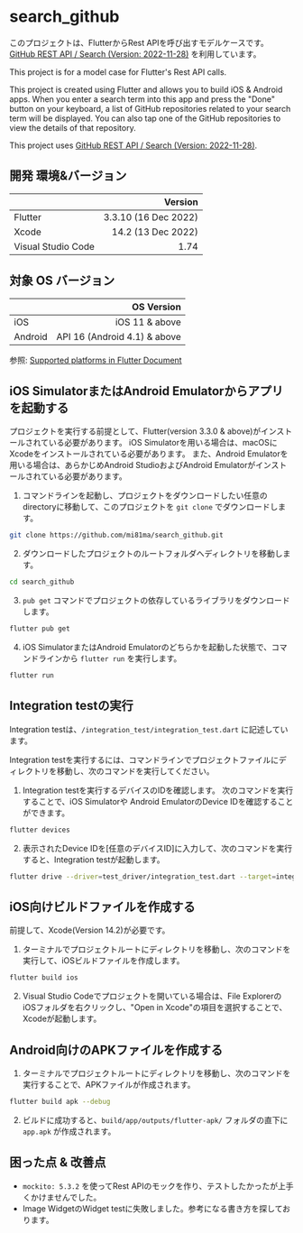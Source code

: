 # search_github
このプロジェクトは、FlutterからRest APIを呼び出すモデルケースです。
[GitHub REST API / Search (Version: 2022-11-28)](https://docs.github.com/en/rest/search?apiVersion=2022-11-28) を利用しています。

This project is for a model case for Flutter's Rest API calls.

This project is created using Flutter and allows you to build iOS & Android apps. When you enter a search term into this app and press the "Done" button on your keyboard, a list of GitHub repositories related to your search term will be displayed. You can also tap one of the GitHub repositories to view the details of that repository.

This project uses [GitHub REST API / Search (Version: 2022-11-28)](https://docs.github.com/en/rest/search?apiVersion=2022-11-28).


## 開発 環境&バージョン
|                    |  Version              |
| :---               |                  ---: |
| Flutter            |  3.3.10 (16 Dec 2022) |
| Xcode              |  14.2 (13 Dec 2022) |
| Visual Studio Code |  1.74                 |


## 対象 OS バージョン
|             |  OS Version                      |
| :---        |                             ---: |
| iOS         | iOS 11 & above                   |
| Android     | API 16 (Android 4.1) & above     |

参照: [Supported platforms in Flutter Document](https://docs.flutter.dev/development/tools/sdk/release-notes/supported-platforms)

## iOS SimulatorまたはAndroid Emulatorからアプリを起動する
プロジェクトを実行する前提として、Flutter(version 3.3.0 & above)がインストールされている必要があります。
iOS Simulatorを用いる場合は、macOSにXcodeをインストールされている必要があります。
また、Android Emulatorを用いる場合は、あらかじめAndroid StudioおよびAndroid Emulatorがインストールされている必要があります。

1. コマンドラインを起動し、プロジェクトをダウンロードしたい任意のdirectoryに移動して、このプロジェクトを `git clone` でダウンロードします。
```bash
git clone https://github.com/mi81ma/search_github.git
```

2. ダウンロードしたプロジェクトのルートフォルダへディレクトリを移動します。
```bash
cd search_github
```

3. `pub get` コマンドでプロジェクトの依存しているライブラリをダウンロードします。
```bash
flutter pub get
```

4. iOS SimulatorまたはAndroid Emulatorのどちらかを起動した状態で、コマンドラインから `flutter run` を実行します。
```bash
flutter run
```


## Integration testの実行
Integration testは、`/integration_test/integration_test.dart` に記述しています。

Integration testを実行するには、コマンドラインでプロジェクトファイルにディレクトリを移動し、次のコマンドを実行してください。

1. Integration testを実行するデバイスのIDを確認します。
次のコマンドを実行することで、iOS Simulatorや Android EmulatorのDevice IDを確認することができます。
```bash
flutter devices
```

2. 表示されたDevice IDを[任意のデバイスID]に入力して、次のコマンドを実行すると、Integration testが起動します。
```bash
flutter drive --driver=test_driver/integration_test.dart --target=integration_test/integration_test.dart -d [任意のデバイスID]
```


## iOS向けビルドファイルを作成する
前提して、Xcode(Version 14.2)が必要です。
1. ターミナルでプロジェクトルートにディレクトリを移動し、次のコマンドを実行して、iOSビルドファイルを作成します。
```bash
flutter build ios
```
2. Visual Studio Codeでプロジェクトを開いている場合は、File ExplorerのiOSフォルダを右クリックし、"Open in Xcode"の項目を選択することで、Xcodeが起動します。


## Android向けのAPKファイルを作成する
1. ターミナルでプロジェクトルートにディレクトリを移動し、次のコマンドを実行することで、APKファイルが作成されます。
```bash
flutter build apk --debug
```

2. ビルドに成功すると、`build/app/outputs/flutter-apk/` フォルダの直下に`app.apk` が作成されます。


## 困った点 & 改善点
- `mockito: 5.3.2` を使ってRest APIのモックを作り、テストしたかったが上手くかけませんでした。
- Image WidgetのWidget testに失敗しました。参考になる書き方を探しております。
